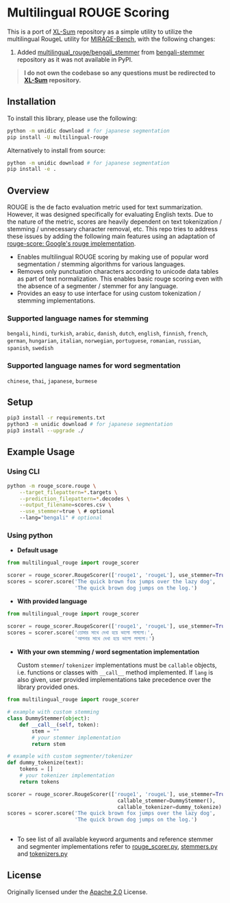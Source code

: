 # Multilingual ROUGE Scoring

This is a port of [XL-Sum](https://github.com/csebuetnlp/xl-sum) repository as a simple utility to utilize the multilingual RougeL utility for [MIRAGE-Bench](https://github.com/vectara/mirage-bench), with the following changes:

1. Added [multilingual_rouge/bengali_stemmer](multilingual_rouge/bengali_stemmer/) from [bengali-stemmer](https://github.com/abhik1505040/bengali-stemmer) repository as it was not available in PyPI.

> **I do not own the codebase so any questions must be redirected to [XL-Sum](https://github.com/csebuetnlp/xl-sum) repository.**

## Installation

To install this library, please use the following:

```bash
python -m unidic download # for japanese segmentation
pip install -U multilingual-rouge
```
Alternatively to install from source:

```bash
python -m unidic download # for japanese segmentation
pip install -e .
```

## Overview

ROUGE is the de facto evaluation metric used for text summarization. However, it was designed specifically for evaluating English texts. Due to the nature of the metric, scores are heavily dependent on text tokenization / stemming / unnecessary character removal, etc. This repo tries to address these issues by adding the following main features using an adaptation of [rouge-score: Google's rouge implementation](https://github.com/google-research/google-research/tree/master/rouge).

* Enables multilingual ROUGE scoring by making use of popular word segmentation / stemming algorithms for various languages.
* Removes only punctuation characters according to unicode data tables as part of text normalization. This enables basic rouge scoring even with the absence of a segmenter / stemmer for any language.
* Provides an easy to use interface for using custom tokenization / stemming implementations.
  
### Supported language names for stemming
`bengali`, `hindi`, `turkish`, `arabic`, `danish`, `dutch`, `english`, `finnish`, `french`, `german`, `hungarian`, `italian`, `norwegian`, `portuguese`, `romanian`, `russian`, `spanish`, `swedish`

### Supported language names for word segmentation
`chinese`, `thai`, `japanese`, `burmese`

## Setup
```bash
pip3 install -r requirements.txt
python3 -m unidic download # for japanese segmentation
pip3 install --upgrade ./
```

## Example Usage

### Using CLI
```bash
python -m rouge_score.rouge \
    --target_filepattern=*.targets \
    --prediction_filepattern=*.decodes \
    --output_filename=scores.csv \
    --use_stemmer=true \ # optional
    --lang="bengali" # optional
```


### Using python

* **Default usage**


```python
from multilingual_rouge import rouge_scorer

scorer = rouge_scorer.RougeScorer(['rouge1', 'rougeL'], use_stemmer=True)
scores = scorer.score('The quick brown fox jumps over the lazy dog',
                      'The quick brown dog jumps on the log.')
```
* **With provided language**
  
```python
from multilingual_rouge import rouge_scorer

scorer = rouge_scorer.RougeScorer(['rouge1', 'rougeL'], use_stemmer=True, lang="bengali")
scores = scorer.score('তোমার সাথে দেখা হয়ে ভালো লাগলো।',
                      'আপনার সাথে দেখা হয়ে ভালো লাগলো।')
```

* **With your own stemming / word segmentation implementation**
  
    Custom `stemmer`/ `tokenizer` implementations must be `callable` objects, i.e. functions or classes with `__call__` method implemented. If `lang` is also given, user provided implementations take precedence over the library provided ones.

```python
from multilingual_rouge import rouge_scorer

# example with custom stemming
class DummyStemmer(object):
    def __call__(self, token):
        stem = ""
        # your stemmer implementation
        return stem

# example with custom segmenter/tokenizer
def dummy_tokenize(text):
    tokens = []
    # your tokenizer implementation
    return tokens

scorer = rouge_scorer.RougeScorer(['rouge1', 'rougeL'], use_stemmer=True, 
                                    callable_stemmer=DummyStemmer(),
                                    callable_tokenizer=dummy_tokenize)
scores = scorer.score('The quick brown fox jumps over the lazy dog',
                      'The quick brown dog jumps on the log.')
                      
```

* To see list of all available keyword arguments and reference stemmer and segmenter implementations refer to [rouge_scorer.py](multilingual_rouge/rouge_scorer.py), [stemmers.py](multilingual_rouge/stemmers.py) and [tokenizers.py](multilingual_rouge/tokenizers.py) 


## License

Originally licensed under the
[Apache 2.0](https://github.com/google-research/google-research/blob/master/LICENSE)
License.